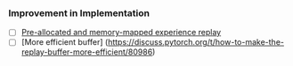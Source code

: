 ### Improvement in Implementation
- [ ] [Pre-allocated and memory-mapped experience replay](https://discuss.pytorch.org/t/rfc-torchrl-replay-buffers-pre-allocated-and-memory-mapped-experience-replay/155335)
- [ ] [More efficient buffer] (https://discuss.pytorch.org/t/how-to-make-the-replay-buffer-more-efficient/80986)
